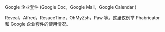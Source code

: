 Google 企业套件 \(Google Doc，Google Mail，Google Calendar \)

Reveal，Alfred，ResuceTime，OhMyZsh，Paw 等。这里仅例举 Phabricator 和 Google 企业套件的使用情况。

